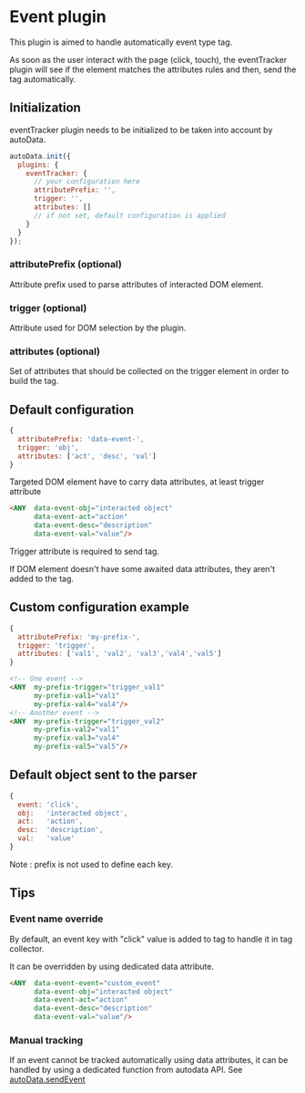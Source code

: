 # Event plugin

This plugin is aimed to handle automatically event type tag.

As soon as the user interact with the page (click, touch), the eventTracker plugin will see if the element
matches the attributes rules and then, send the tag automatically.

## Initialization

eventTracker plugin needs to be initialized to be taken into account by autoData.

```js
autoData.init({
  plugins: {
    eventTracker: {
      // your configuration here
      attributePrefix: '',
      trigger: '',
      attributes: []
      // if not set, default configuration is applied
    }
  }
});
```

### attributePrefix (optional)

Attribute prefix used to parse attributes of interacted DOM element.

### trigger (optional)

Attribute used for DOM selection by the plugin.

### attributes (optional)

Set of attributes that should be collected on the trigger element in order to build the tag.

## Default configuration

```js
{
  attributePrefix: 'data-event-',
  trigger: 'obj',
  attributes: ['act', 'desc', 'val']
}
```

Targeted DOM element have to carry data attributes, at least trigger attribute

```html
<ANY  data-event-obj="interacted object"
      data-event-act="action"
      data-event-desc="description"
      data-event-val="value"/>
```

Trigger attribute is required to send tag.

If DOM element doesn't have some awaited data attributes, they aren't added to the tag.

## Custom configuration example

```js
{
  attributePrefix: 'my-prefix-',
  trigger: 'trigger',
  attributes: ['val1', 'val2', 'val3','val4','val5']
}
```

```html
<!-- One event -->
<ANY  my-prefix-trigger="trigger_val1"
      my-prefix-val1="val1"
      my-prefix-val4="val4"/>
<!-- Another event -->
<ANY  my-prefix-trigger="trigger_val2"
      my-prefix-val2="val1"
      my-prefix-val3="val4"
      my-prefix-val5="val5"/>
```

## Default object sent to the parser

```js
{
  event: 'click',
  obj:   'interacted object',
  act:   'action',
  desc:  'description',
  val:   'value'
}
```
Note : prefix is not used to define each key.

## Tips

### Event name override

By default, an event key with "click" value is added to tag to handle it in tag collector.

It can be overridden by using dedicated data attribute.

```html
<ANY  data-event-event="custom_event"
      data-event-obj="interacted object"
      data-event-act="action"
      data-event-desc="description"
      data-event-val="value"/>
```

### Manual tracking

If an event cannot be tracked automatically using data attributes, it can be handled by using a dedicated function from autodata API.
See [autoData.sendEvent](API.md#autodatasendevent)

